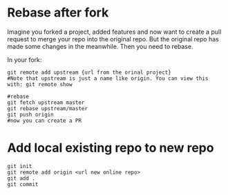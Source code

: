 # Rebase after fork
Imagine you forked a project, added features and now want to create a pull request to merge your repo into the original repo. But the original repo has made some changes in the meanwhile.
Then you need to rebase.

In your fork:
```
git remote add upstream {url from the orinal project}
#Note that upstream is just a name like origin. You can view this with: git remote show

#rebase
git fetch upstream master
git rebase upstream/master
git push origin
#now you can create a PR
```

# Add local existing repo to new repo
```
git init
git remote add origin <url new online repo>
git add .
git commit 
```

